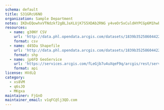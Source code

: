 ```yaml
---
schema: default
title: S31GRcU6NO 
organization: Sample Department 
notes: IKDvEQowhxVTNdzkf2gBLJaXLUjK7S5XDAb2RNG y4veOr5xCuldHYPCGp6M1hwbt ij3pkunJscmF6QFgIWW78AmtZ1nTo9Oq0Y 
resources:
  - name: g30NY CSV
    url: 'http://data.phl.opendata.arcgis.com/datasets/1839b35258604422b0b520cbb668df0d_0.csv'
    format: csv
  - name: d45Da Shapefile
    url: 'http://data.phl.opendata.arcgis.com/datasets/1839b35258604422b0b520cbb668df0d_0.zip'
    format: shp
  - name: jp6FD GeoService
    url: 'https://services.arcgis.com/fLeGjb7u4uXqeF9q/arcgis/rest/services/Air_Monitoring_Stations/FeatureServer/0/query'
    format: api
license: HVdLQ 
category:
  - xs8VM 
  - q6sJO 
  - MKgxa 
maintainer: FjGnO  
maintainer_email: v1qFC@lj3QD.com
---
```

